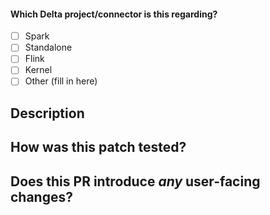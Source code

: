 <!--
Thanks for sending a pull request!  Here are some tips for you:
  1. If this is your first time, please read our contributor guidelines: https://github.com/delta-io/delta/blob/master/CONTRIBUTING.md
  2. If the PR is unfinished, add '[WIP]' in your PR title, e.g., '[WIP] Your PR title ...'.
  3. Be sure to keep the PR description updated to reflect all changes.
  4. Please write your PR title to summarize what this PR proposes.
  5. If possible, provide a concise example to reproduce the issue for a faster review.
  6. If applicable, include the corresponding issue number in the PR title and link it in the body.
-->

#### Which Delta project/connector is this regarding?
<!--
Please add the component selected below to the beginning of the pull request title
For example: [Spark] Title of my pull request
-->

- [ ] Spark
- [ ] Standalone
- [ ] Flink
- [ ] Kernel
- [ ] Other (fill in here)

## Description

<!--
- Describe what this PR changes.
- Describe why we need the change.
 
If this PR resolves an issue be sure to include "Resolves #XXX" to correctly link and close the issue upon merge.
-->

## How was this patch tested?

<!--
If tests were added, say they were added here. Please make sure to test the changes thoroughly including negative and positive cases if possible.
If the changes were tested in any way other than unit tests, please clarify how you tested step by step (ideally copy and paste-able, so that other reviewers can test and check, and descendants can verify in the future).
If the changes were not tested, please explain why.
-->

## Does this PR introduce _any_ user-facing changes?

<!--
If yes, please clarify the previous behavior and the change this PR proposes - provide the console output, description and/or an example to show the behavior difference if possible.
If possible, please also clarify if this is a user-facing change compared to the released Delta Lake versions or within the unreleased branches such as master.
If no, write 'No'.
-->
